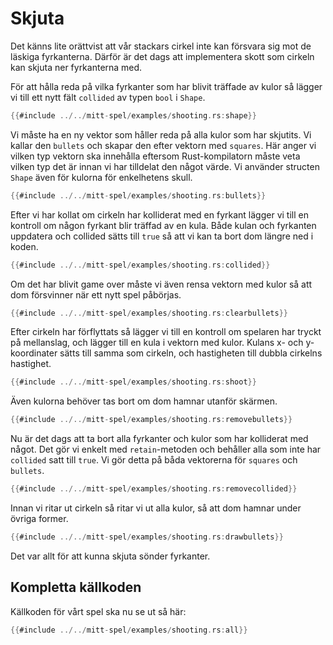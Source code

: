 # Skjuta

Det känns lite orättvist att vår stackars cirkel inte kan försvara sig mot de
läskiga fyrkanterna. Därför är det dags att implementera skott som cirkeln kan
skjuta ner fyrkanterna med.

För att hålla reda på vilka fyrkanter som har blivit träffade av kulor så
lägger vi till ett nytt fält `collided` av typen `bool` i `Shape`.

```rust
{{#include ../../mitt-spel/examples/shooting.rs:shape}}
```

Vi måste ha en ny vektor som håller reda på alla kulor som har skjutits. Vi
kallar den `bullets` och skapar den efter vektorn med `squares`. Här anger vi
vilken typ vektorn ska innehålla eftersom Rust-kompilatorn måste veta vilken
typ det är innan vi har tilldelat den något värde. Vi använder structen
`Shape` även för kulorna för enkelhetens skull.

```rust
{{#include ../../mitt-spel/examples/shooting.rs:bullets}}
```

Efter vi har kollat om cirkeln har kolliderat med en fyrkant lägger vi till en
kontroll om någon fyrkant blir träffad av en kula. Både kulan och fyrkanten
uppdatera och collided sätts till `true` så att vi kan ta bort dom längre ned
i koden.

```rust
{{#include ../../mitt-spel/examples/shooting.rs:collided}}
```

Om det har blivit game over måste vi även rensa vektorn med kulor så att dom
försvinner när ett nytt spel påbörjas.

```rust
{{#include ../../mitt-spel/examples/shooting.rs:clearbullets}}
```

Efter cirkeln har förflyttats så lägger vi till en kontroll om spelaren har
tryckt på mellanslag, och lägger till en kula i vektorn med kulor. Kulans x-
och y-koordinater sätts till samma som cirkeln, och hastigheten till dubbla
cirkelns hastighet.

```rust
{{#include ../../mitt-spel/examples/shooting.rs:shoot}}
```

Även kulorna behöver tas bort om dom hamnar utanför skärmen.

```rust
{{#include ../../mitt-spel/examples/shooting.rs:removebullets}}
```

Nu är det dags att ta bort alla fyrkanter och kulor som har kolliderat med
något. Det gör vi enkelt med `retain`-metoden och behåller alla som inte har
`collided` satt till `true`. Vi gör detta på båda vektorerna för `squares` och
`bullets`.

```rust
{{#include ../../mitt-spel/examples/shooting.rs:removecollided}}
```

Innan vi ritar ut cirkeln så ritar vi ut alla kulor, så att dom hamnar under
övriga former.

```rust
{{#include ../../mitt-spel/examples/shooting.rs:drawbullets}}
```

Det var allt för att kunna skjuta sönder fyrkanter.

## Kompletta källkoden

Källkoden för vårt spel ska nu se ut så här:

```rust
{{#include ../../mitt-spel/examples/shooting.rs:all}}
```
